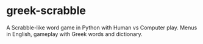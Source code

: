 # greek-scrabble
A Scrabble-like word game in Python with Human vs Computer play.   Menus in English, gameplay with Greek words and dictionary.
